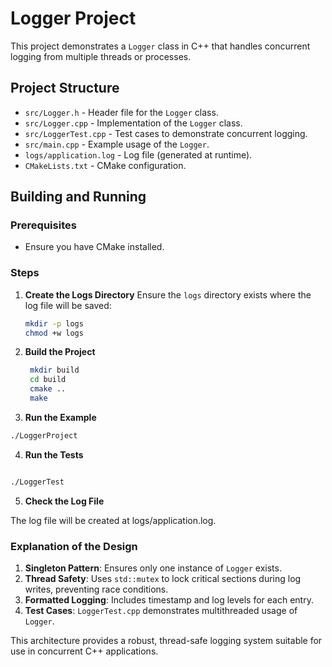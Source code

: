 # Logger Project

This project demonstrates a `Logger` class in C++ that handles concurrent logging from multiple threads or processes.

## Project Structure

- `src/Logger.h` - Header file for the `Logger` class.
- `src/Logger.cpp` - Implementation of the `Logger` class.
- `src/LoggerTest.cpp` - Test cases to demonstrate concurrent logging.
- `src/main.cpp` - Example usage of the `Logger`.
- `logs/application.log` - Log file (generated at runtime).
- `CMakeLists.txt` - CMake configuration.

## Building and Running

### Prerequisites

- Ensure you have CMake installed.

### Steps

1. **Create the Logs Directory**
   Ensure the `logs` directory exists where the log file will be saved:
   ```bash
   mkdir -p logs
   chmod +w logs
    ```


2. **Build the Project**
   ```bash
    mkdir build
    cd build
    cmake ..
    make
    ```
3. **Run the Example**

```bash
./LoggerProject
```

4. **Run the Tests**

```bash

./LoggerTest
```
5. **Check the Log File**

The log file will be created at logs/application.log.


### Explanation of the Design

1. **Singleton Pattern**: Ensures only one instance of `Logger` exists.
2. **Thread Safety**: Uses `std::mutex` to lock critical sections during log writes, preventing race conditions.
3. **Formatted Logging**: Includes timestamp and log levels for each entry.
4. **Test Cases**: `LoggerTest.cpp` demonstrates multithreaded usage of `Logger`.

This architecture provides a robust, thread-safe logging system suitable for use in concurrent C++ applications.
